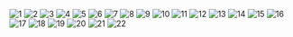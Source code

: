 ![1](./ppt/aerjs%20(1).jpg)
![2](./ppt/aerjs%20(2).jpg)
![3](./ppt/aerjs%20(3).jpg)
![4](./ppt/aerjs%20(4).jpg)
![5](./ppt/aerjs%20(5).jpg)
![6](./ppt/aerjs%20(6).jpg)
![7](./ppt/aerjs%20(7).jpg)
![8](./ppt/aerjs%20(8).jpg)
![9](./ppt/aerjs%20(9).jpg)
![10](./ppt/aerjs%20(10).jpg)
![11](./ppt/aerjs%20(11).jpg)
![12](./ppt/aerjs%20(12).jpg)
![13](./ppt/aerjs%20(13).jpg)
![14](./ppt/aerjs%20(14).jpg)
![15](./ppt/aerjs%20(15).jpg)
![16](./ppt/aerjs%20(16).jpg)
![17](./ppt/aerjs%20(17).jpg)
![18](./ppt/aerjs%20(18).jpg)
![19](./ppt/aerjs%20(19).jpg)
![20](./ppt/aerjs%20(20).jpg)
![21](./ppt/aerjs%20(21).jpg)
![22](./ppt/aerjs%20(22).jpg)